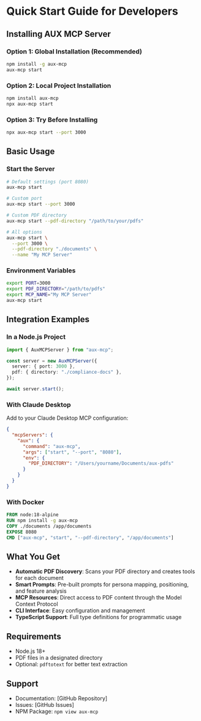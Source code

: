 # Quick Start Guide for Developers

## Installing AUX MCP Server

### Option 1: Global Installation (Recommended)

```bash
npm install -g aux-mcp
aux-mcp start
```

### Option 2: Local Project Installation

```bash
npm install aux-mcp
npx aux-mcp start
```

### Option 3: Try Before Installing

```bash
npx aux-mcp start --port 3000
```

## Basic Usage

### Start the Server

```bash
# Default settings (port 8080)
aux-mcp start

# Custom port
aux-mcp start --port 3000

# Custom PDF directory
aux-mcp start --pdf-directory "/path/to/your/pdfs"

# All options
aux-mcp start \
  --port 3000 \
  --pdf-directory "./documents" \
  --name "My MCP Server"
```

### Environment Variables

```bash
export PORT=3000
export PDF_DIRECTORY="/path/to/pdfs"
export MCP_NAME="My MCP Server"
aux-mcp start
```

## Integration Examples

### In a Node.js Project

```typescript
import { AuxMCPServer } from "aux-mcp";

const server = new AuxMCPServer({
  server: { port: 3000 },
  pdf: { directory: "./compliance-docs" },
});

await server.start();
```

### With Claude Desktop

Add to your Claude Desktop MCP configuration:

```json
{
  "mcpServers": {
    "aux": {
      "command": "aux-mcp",
      "args": ["start", "--port", "8080"],
      "env": {
        "PDF_DIRECTORY": "/Users/yourname/Documents/aux-pdfs"
      }
    }
  }
}
```

### With Docker

```dockerfile
FROM node:18-alpine
RUN npm install -g aux-mcp
COPY ./documents /app/documents
EXPOSE 8080
CMD ["aux-mcp", "start", "--pdf-directory", "/app/documents"]
```

## What You Get

- **Automatic PDF Discovery**: Scans your PDF directory and creates tools for each document
- **Smart Prompts**: Pre-built prompts for persona mapping, positioning, and feature analysis
- **MCP Resources**: Direct access to PDF content through the Model Context Protocol
- **CLI Interface**: Easy configuration and management
- **TypeScript Support**: Full type definitions for programmatic usage

## Requirements

- Node.js 18+
- PDF files in a designated directory
- Optional: `pdftotext` for better text extraction

## Support

- Documentation: [GitHub Repository]
- Issues: [GitHub Issues]
- NPM Package: `npm view aux-mcp`
